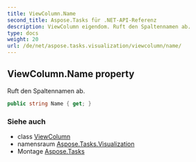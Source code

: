 ```yaml
---
title: ViewColumn.Name
second_title: Aspose.Tasks für .NET-API-Referenz
description: ViewColumn eigendom. Ruft den Spaltennamen ab.
type: docs
weight: 20
url: /de/net/aspose.tasks.visualization/viewcolumn/name/
---
```

## ViewColumn.Name property

Ruft den Spaltennamen ab.

```csharp
public string Name { get; }
```

### Siehe auch

* class [ViewColumn](../)
* namensraum [Aspose.Tasks.Visualization](../../viewcolumn/)
* Montage [Aspose.Tasks](../../../)


